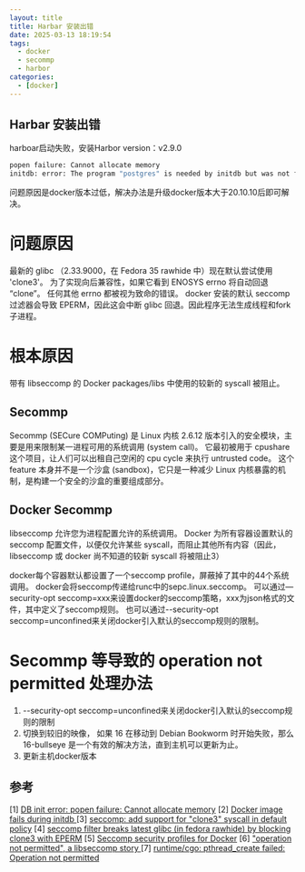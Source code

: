 ```yaml
---
layout: title
title: Harbar 安装出错
date: 2025-03-13 18:19:54
tags:
  - docker
  - secommp
  - harbor
categories:
  - [docker]
---
```

## Harbar 安装出错
harboar启动失败，安装Harbor version：v2.9.0
```bash
popen failure: Cannot allocate memory
initdb: error: The program "postgres" is needed by initdb but was not found in the
```
问题原因是docker版本过低，解决办法是升级docker版本大于20.10.10后即可解决。

# 问题原因
最新的 glibc （2.33.9000，在 Fedora 35 rawhide 中）现在默认尝试使用 'clone3'。
为了实现向后兼容性，如果它看到 ENOSYS errno 将自动回退 “clone”。
任何其他 errno 都被视为致命的错误。
docker 安装的默认 seccomp 过滤器会导致 EPERM，因此这会中断 glibc 回退。因此程序无法生成线程和fork子进程。

# 根本原因
带有 libseccomp 的 Docker packages/libs 中使用的较新的 syscall 被阻止。

## Secommp
Secommp (SECure COMPuting) 是 Linux 内核 2.6.12 版本引入的安全模块，主要是用来限制某一进程可用的系统调用 (system call)。
它最初被用于 cpushare 这个项目，让人们可以出租自己空闲的 cpu cycle 来执行 untrusted code。
这个 feature 本身并不是一个沙盒 (sandbox)，它只是一种减少 Linux 内核暴露的机制，是构建一个安全的沙盒的重要组成部分。

## Docker Secommp
libseccomp 允许您为进程配置允许的系统调用。
Docker 为所有容器设置默认的 seccomp 配置文件，以便仅允许某些 syscall，而阻止其他所有内容（因此，libseccomp 或 docker 尚不知道的较新 syscall 将被阻止3）

docker每个容器默认都设置了一个seccomp profile，屏蔽掉了其中的44个系统调用。
docker会将seccomp传递给runc中的sepc.linux.seccomp。
可以通过—security-opt seccomp=xxx来设置docker的seccomp策略，xxx为json格式的文件，其中定义了seccomp规则。
也可以通过--security-opt seccomp=unconfined来关闭docker引入默认的seccomp规则的限制。

# Secommp 等导致的 operation not permitted 处理办法
1. --security-opt seccomp=unconfined来关闭docker引入默认的seccomp规则的限制
2. 切换到较旧的映像， 如果 16 在移动到 Debian Bookworm 时开始失败，那么 16-bullseye 是一个有效的解决方法，直到主机可以更新为止。
3. 更新主机docker版本



## 参考
[1] [DB init error: popen failure: Cannot allocate memory](https://github.com/goharbor/harbor/issues/19141)
[2] [Docker image fails during initdb ](https://github.com/timescale/timescaledb-docker-ha/issues/260)
[3] [seccomp: add support for "clone3" syscall in default policy](https://github.com/moby/moby/pull/42681)
[4] [seccomp filter breaks latest glibc (in fedora rawhide) by blocking clone3 with EPERM](https://github.com/moby/moby/issues/42680)
[5] [Seccomp security profiles for Docker](https://docs.docker.com/engine/security/seccomp/)
[6] ["operation not permitted", a libseccomp story ](https://github.com/docker-library/official-images/issues/16829)
[7] [runtime/cgo: pthread_create failed: Operation not permitted](https://github.com/docker-library/golang/issues/467)